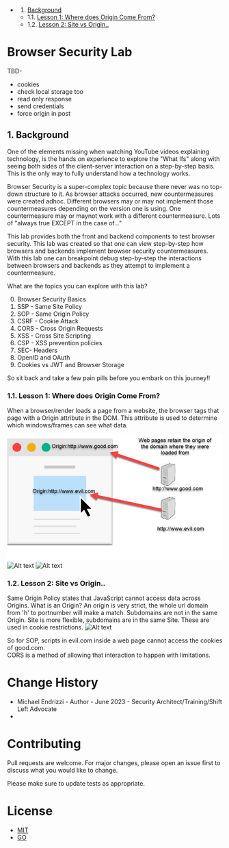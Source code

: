 <!-- vscode-markdown-toc -->

- 1. [Background](#Background)
  - 1.1. [Lesson 1: Where does Origin Come From?](#Lesson1:WheredoesOriginComeFrom)
  - 1.2. [Lesson 2: Site vs Origin..](#Lesson2:SitevsOrigin..)

<!-- vscode-markdown-toc-config
	numbering=true
	autoSave=true
	/vscode-markdown-toc-config -->
<!-- /vscode-markdown-toc -->

# Browser Security Lab

TBD-

- cookies
- check local storage too
- read only response
- send credentials
- force origin in post

## 1. <a name='Background'></a>Background

One of the elements missing when watching YouTube videos explaining technology, is the hands on experience
to explore the "What Ifs" along with seeing both sides of the client-server interaction on a step-by-step
basis. This is the only way to fully understand how a technology works.

Browser Security is a super-complex topic because there never was no top-down structure to it. As browser attacks occurred, new countermeasures were created adhoc. Different browsers may or may not implement those countermeasures depending on the version one is using. One countermeasure may or maynot work with a different countermeasure. Lots of "always true EXCEPT in the case of..."

This lab provides both the front and backend components to test browser security. This lab was created so that one can view step-by-step how browsers and backends implement browser security countermeasures. With this lab one can breakpoint debug step-by-step the interactions between browsers and backends as they attempt to implement a countermeasure.

What are the topics you can explore with this lab?

0. Browser Security Basics
0. SSP - Same Site Policy
1. SOP - Same Origin Policy
2. CSRF - Cookie Attack
2. CORS - Cross Origin Requests
3. XSS - Cross Site Scripting
3. CSP - XSS prevention policies
5. SEC- Headers
6. OpenID and OAuth
7. Cookies vs JWT and Browser Storage

So sit back and take a few pain pills before you embark on this journey!!

### 1.1. <a name='Lesson1:WheredoesOriginComeFrom'></a>Lesson 1: Where does Origin Come From?

When a browser/render loads a page from a website, the browser tags that page with a Origin attribute in the DOM. This attribute is used to determine which windows/frames can see what data.

![Alt text](images/origindef.jpg)
![Alt text](images/iframe-setup.jpg)
![Alt text](images/origin-host-info.jpg)

### 1.2. <a name='Lesson2:SitevsOrigin..'></a>Lesson 2: Site vs Origin..

Same Origin Policy states that JavaScript cannot access data across Origins. What is an Origin?
An origin is very strict, the whole url domain from 'h' to portnumber will make a match. Subdomains are not in the same Origin.
Site is more flexible, subdomains are in the same Site. These are used in cookie restrictions.
![Alt text](images/origin-site.jpg)

So for SOP, scripts in evil.com inside a web page cannot access the cookies of good.com.  
CORS is a method of allowing that interaction to happen with limitations.

# Change History

- Michael Endrizzi - Author - June 2023 - Security Architect/Training/Shift Left Advocate
-

# Contributing

Pull requests are welcome. For major changes, please open an issue first
to discuss what you would like to change.

Please make sure to update tests as appropriate.

# License

- [MIT](https://choosealicense.com/licenses/mit/)
- [GO](https://go.dev/LICENSE)
